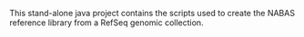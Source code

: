 This stand-alone java project contains the scripts used to create the NABAS reference library from a RefSeq genomic collection.
